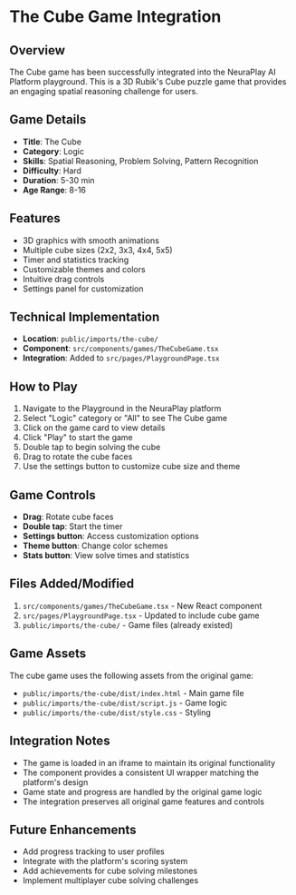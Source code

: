 # The Cube Game Integration

## Overview
The Cube game has been successfully integrated into the NeuraPlay AI Platform playground. This is a 3D Rubik's Cube puzzle game that provides an engaging spatial reasoning challenge for users.

## Game Details
- **Title**: The Cube
- **Category**: Logic
- **Skills**: Spatial Reasoning, Problem Solving, Pattern Recognition
- **Difficulty**: Hard
- **Duration**: 5-30 min
- **Age Range**: 8-16

## Features
- 3D graphics with smooth animations
- Multiple cube sizes (2x2, 3x3, 4x4, 5x5)
- Timer and statistics tracking
- Customizable themes and colors
- Intuitive drag controls
- Settings panel for customization

## Technical Implementation
- **Location**: `public/imports/the-cube/`
- **Component**: `src/components/games/TheCubeGame.tsx`
- **Integration**: Added to `src/pages/PlaygroundPage.tsx`

## How to Play
1. Navigate to the Playground in the NeuraPlay platform
2. Select "Logic" category or "All" to see The Cube game
3. Click on the game card to view details
4. Click "Play" to start the game
5. Double tap to begin solving the cube
6. Drag to rotate the cube faces
7. Use the settings button to customize cube size and theme

## Game Controls
- **Drag**: Rotate cube faces
- **Double tap**: Start the timer
- **Settings button**: Access customization options
- **Theme button**: Change color schemes
- **Stats button**: View solve times and statistics

## Files Added/Modified
1. `src/components/games/TheCubeGame.tsx` - New React component
2. `src/pages/PlaygroundPage.tsx` - Updated to include cube game
3. `public/imports/the-cube/` - Game files (already existed)

## Game Assets
The cube game uses the following assets from the original game:
- `public/imports/the-cube/dist/index.html` - Main game file
- `public/imports/the-cube/dist/script.js` - Game logic
- `public/imports/the-cube/dist/style.css` - Styling

## Integration Notes
- The game is loaded in an iframe to maintain its original functionality
- The component provides a consistent UI wrapper matching the platform's design
- Game state and progress are handled by the original game logic
- The integration preserves all original game features and controls

## Future Enhancements
- Add progress tracking to user profiles
- Integrate with the platform's scoring system
- Add achievements for cube solving milestones
- Implement multiplayer cube solving challenges 